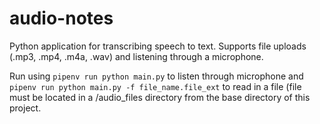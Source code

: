# audio-notes

Python application for transcribing speech to text. Supports file uploads (.mp3, .mp4, .m4a, .wav) and listening through a microphone.

Run using `pipenv run python main.py` to listen through microphone and `pipenv run python main.py -f file_name.file_ext` to read in a file (file must be located in a /audio_files directory from the base directory of this project.
